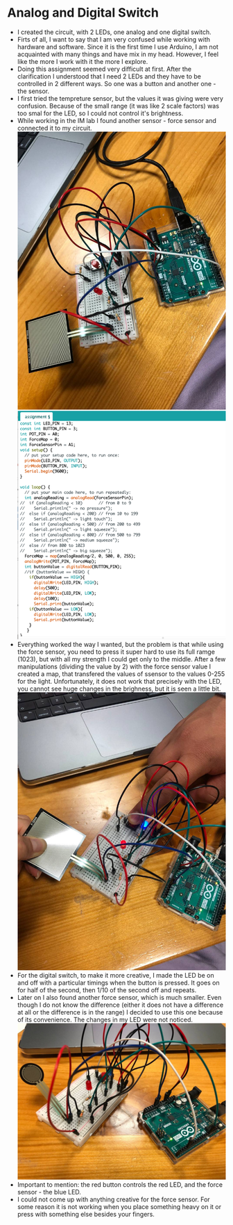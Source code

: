 # Analog and Digital Switch
* I created the circuit, with 2 LEDs, one analog and one digital switch.
* Firts of all, I want to say that I am very confused while working with hardware and software. Since it is the first time I use Arduino, I am not acquainted with many things and have mix in my head. However, I feel like the more I work with it the more I explore. 
* Doing this assignment seemed very difficult at first. After the clarification I understood that I need 2 LEDs and they have to be controlled in 2 different ways. So one was a button and another one - the sensor.
* I first tried the tempreture sensor, but the values it was giving were very confusion. Because of the small range (it was like 2 scale factors) was too smal for the LED, so I could not control it's brightness.
* While working in the IM lab I found another sensor - force sensor and connected it to my circuit.
![Here is how my circuit looks like](https://github.com/lizadat/Intro_to_IM/blob/bdc160e2d64ec8879a2dd916f812a29b07c8a422/Week9/photo_2022-04-05%2009.05.28.jpeg)
![Here is the screenshot of the code](https://github.com/lizadat/Intro_to_IM/blob/e2663770a07e1134d5b95f68ad52b29ffd324b04/Week9/Screen%20Shot%202022-04-05%20at%209.26.01%20AM.png)
* Everything worked the way I wanted, but the problem is that while using the force sensor, you need to press it super hard to use its full ramge (1023), but with all my strength I could get only to the middle. After a few manipulations (dividing the value by 2) with the force sensor value I created a map, that transfered the values of ssensor to the values 0-255 for the light. Unfortunately, it does not work that precisely with the LED, you cannot see huge changes in the brighness, but it is seen a little bit.
![This is the working circuit](https://github.com/lizadat/Intro_to_IM/blob/bdc160e2d64ec8879a2dd916f812a29b07c8a422/Week9/photo_2022-04-05%2009.05.30.jpeg)
* For the digital switch, to make it more creative, I made the LED be on and off with a particular timings when the button is pressed. It goes on for half of the second, then 1/10 of the second off and repeats. 
* Later on I also found another force sensor, which is much smaller. Even though I do not know the difference (either it does not have a difference at all or the difference is in the range) I decided to use this one because of its convenience. The changes in my LED were not noticed.
![The circuit with another force sensor](https://github.com/lizadat/Intro_to_IM/blob/bdc160e2d64ec8879a2dd916f812a29b07c8a422/Week9/photo_2022-04-05%2009.05.38.jpeg) 
* Important to mention: the red button controls the red LED, and the force sensor - the blue LED.
* I could not come up with anything creative for the force sensor. For some reason it is not working when you place something heavy on it or press with something else besides your fingers. 
